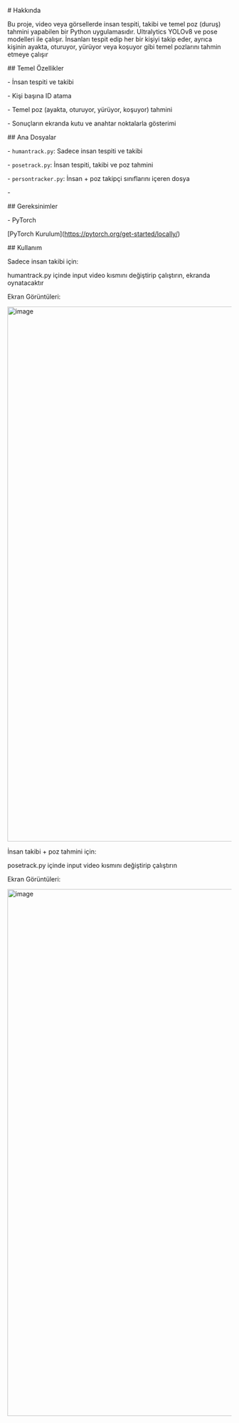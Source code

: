 \# Hakkında

Bu proje, video veya görsellerde insan tespiti, takibi ve temel poz (duruş) tahmini yapabilen bir Python uygulamasıdır. Ultralytics YOLOv8 ve pose modelleri ile çalışır. İnsanları tespit edip her bir kişiyi takip eder, ayrıca kişinin ayakta, oturuyor, yürüyor veya koşuyor gibi temel pozlarını tahmin etmeye çalışır



\## Temel Özellikler

\- İnsan tespiti ve takibi

\- Kişi başına ID atama

\- Temel poz (ayakta, oturuyor, yürüyor, koşuyor) tahmini

\- Sonuçların ekranda kutu ve anahtar noktalarla gösterimi



\## Ana Dosyalar

\- `humantrack.py`: Sadece insan tespiti ve takibi

\- `posetrack.py`: İnsan tespiti, takibi ve poz tahmini

\- `persontracker.py`: İnsan + poz takipçi sınıflarını içeren dosya

\- 



\## Gereksinimler



\- PyTorch 

\[PyTorch Kurulum](https://pytorch.org/get-started/locally/)



\## Kullanım

Sadece insan takibi için:

humantrack.py içinde input video kısmını değiştirip çalıştırın, ekranda oynatacaktır



Ekran Görüntüleri:

<img width="2133" height="1201" alt="image" src="https://github.com/user-attachments/assets/6af8d157-60d6-44b6-957e-6b0c532422e2" />









İnsan takibi + poz tahmini için:

posetrack.py içinde input video kısmını değiştirip çalıştırın



Ekran Görüntüleri:

<img width="2115" height="1183" alt="image" src="https://github.com/user-attachments/assets/fb6ccb72-c53d-43df-bc02-6e141e2bb901" />









